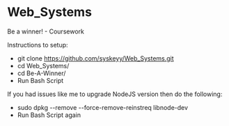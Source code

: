 # Web_Systems
Be a winner! - Coursework

Instructions to setup:
- git clone https://github.com/syskeyy/Web_Systems.git
- cd Web_Systems/
- cd Be-A-Winner/
- Run Bash Script

If you had issues like me to upgrade NodeJS version then do the following:
- sudo dpkg --remove --force-remove-reinstreq libnode-dev
- Run Bash Script again
